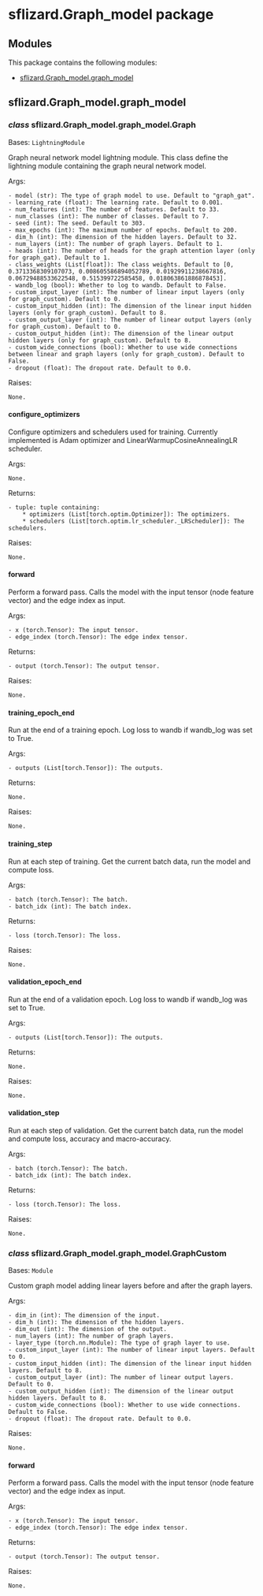 # sflizard.Graph_model package

## Modules

This package contains the following modules:

* [sflizard.Graph_model.graph_model](sflizard.Graph_model.md#sflizardGraph_modelgraph_model)

## sflizard.Graph_model.graph_model

### _class_ sflizard.Graph_model.graph_model.Graph
Bases: `LightningModule`

Graph neural network model lightning module.
This class define the lightning module containing the graph neural network model.

Args:

    - model (str): The type of graph model to use. Default to "graph_gat".
    - learning_rate (float): The learning rate. Default to 0.001.
    - num_features (int): The number of features. Default to 33.
    - num_classes (int): The number of classes. Default to 7.
    - seed (int): The seed. Default to 303.
    - max_epochs (int): The maximum number of epochs. Default to 200.
    - dim_h (int): The dimension of the hidden layers. Default to 32.
    - num_layers (int): The number of graph layers. Default to 1.
    - heads (int): The number of heads for the graph attention layer (only for graph_gat). Default to 1.
    - class_weights (List[float]): The class weights. Default to [0, 0.3713368309107073, 0.008605586894052789, 0.01929911238667816, 0.06729488533622548, 0.515399722585458, 0.018063861886878453].
    - wandb_log (bool): Whether to log to wandb. Default to False.
    - custom_input_layer (int): The number of linear input layers (only for graph_custom). Default to 0.
    - custom_input_hidden (int): The dimension of the linear input hidden layers (only for graph_custom). Default to 8.
    - custom_output_layer (int): The number of linear output layers (only for graph_custom). Default to 0.
    - custom_output_hidden (int): The dimension of the linear output hidden layers (only for graph_custom). Default to 8.
    - custom_wide_connections (bool): Whether to use wide connections between linear and graph layers (only for graph_custom). Default to False.
    - dropout (float): The dropout rate. Default to 0.0.

Raises:

    None.


#### configure_optimizers
Configure optimizers and schedulers used for training. Currently implemented is Adam optimizer and LinearWarmupCosineAnnealingLR scheduler.

Args:

    None.

Returns:

    - tuple: tuple containing:
        * optimizers (List[torch.optim.Optimizer]): The optimizers.
        * schedulers (List[torch.optim.lr_scheduler._LRScheduler]): The schedulers.

Raises:

    None.


#### forward
Perform a forward pass. Calls the model with the input tensor (node feature vector) and the edge index as input.

Args:

    - x (torch.Tensor): The input tensor.
    - edge_index (torch.Tensor): The edge index tensor.

Returns:

    - output (torch.Tensor): The output tensor.

Raises:

    None.




#### training_epoch_end
Run at the end of a training epoch. Log loss to wandb if wandb_log was set to True.

Args:

    - outputs (List[torch.Tensor]): The outputs.

Returns:

    None.

Raises:

    None.


#### training_step
Run at each step of training. Get the current batch data, run the model and compute loss.

Args:

    - batch (torch.Tensor): The batch.
    - batch_idx (int): The batch index.

Returns:

    - loss (torch.Tensor): The loss.

Raises:

    None.


#### validation_epoch_end
Run at the end of a validation epoch. Log loss to wandb if wandb_log was set to True.

Args:

    - outputs (List[torch.Tensor]): The outputs.

Returns:

    None.

Raises:

    None.


#### validation_step
Run at each step of validation. Get the current batch data, run the model and compute loss, accuracy and macro-accuracy.

Args:

    - batch (torch.Tensor): The batch.
    - batch_idx (int): The batch index.

Returns:

    - loss (torch.Tensor): The loss.

Raises:

    None.


### _class_ sflizard.Graph_model.graph_model.GraphCustom
Bases: `Module`

Custom graph model adding linear layers before and after the graph layers.

Args:
    
    - dim_in (int): The dimension of the input.
    - dim_h (int): The dimension of the hidden layers.
    - dim_out (int): The dimension of the output.
    - num_layers (int): The number of graph layers.
    - layer_type (torch.nn.Module): The type of graph layer to use.
    - custom_input_layer (int): The number of linear input layers. Default to 0.
    - custom_input_hidden (int): The dimension of the linear input hidden layers. Default to 8.
    - custom_output_layer (int): The number of linear output layers. Default to 0.
    - custom_output_hidden (int): The dimension of the linear output hidden layers. Default to 8.
    - custom_wide_connections (bool): Whether to use wide connections. Default to False.
    - dropout (float): The dropout rate. Default to 0.0.

Raises:

    None.

#### forward
Perform a forward pass. Calls the model with the input tensor (node feature vector) and the edge index as input.

Args:

    - x (torch.Tensor): The input tensor.
    - edge_index (torch.Tensor): The edge index tensor.

Returns:

    - output (torch.Tensor): The output tensor.

Raises:

    None.


